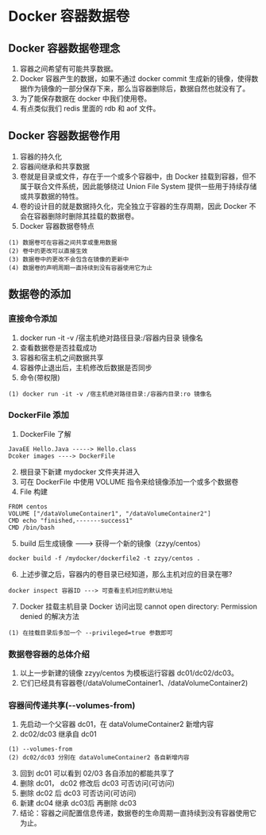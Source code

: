 # Docker 容器数据卷
## Docker 容器数据卷理念
1. 容器之间希望有可能共享数据。
2. Docker 容器产生的数据，如果不通过 docker commit 生成新的镜像，使得数据作为镜像的一部分保存下来，那么当容器删除后，数据自然也就没有了。
3. 为了能保存数据在 docker 中我们使用卷。
4. 有点类似我们 redis 里面的 rdb 和 aof 文件。

## Docker 容器数据卷作用
1. 容器的持久化
2. 容器间继承和共享数据
3. 卷就是目录或文件，存在于一个或多个容器中，由 Docker 挂载到容器，但不属于联合文件系统，因此能够绕过 Union File System 提供一些用于持续存储或共享数据的特性。
4. 卷的设计目的就是数据持久化，完全独立于容器的生存周期，因此 Docker 不会在容器删除时删除其挂载的数据卷。
5. Docker 容器数据卷特点
```
(1) 数据卷可在容器之间共享或重用数据
(2) 卷中的更改可以直接生效
(3) 数据卷中的更改不会包含在镜像的更新中
(4) 数据卷的声明周期一直持续到没有容器使用它为止
```

## 数据卷的添加
### 直接命令添加
1. docker run -it -v /宿主机绝对路径目录:/容器内目录 镜像名
2. 查看数据卷是否挂载成功
3. 容器和宿主机之间数据共享
4. 容器停止退出后，主机修改后数据是否同步
5. 命令(带权限)
```
(1) docker run -it -v /宿主机绝对路径目录:/容器内目录:ro 镜像名
```

### DockerFile 添加
1. DockerFile 了解
```
JavaEE Hello.Java -----> Hello.class
Dcoker images ----> DockerFile
```
2. 根目录下新建 mydocker 文件夹并进入
3. 可在 DockerFile 中使用 VOLUME 指令来给镜像添加一个或多个数据卷
4. File 构建
```
FROM centos
VOLUME ["/dataVolumeContainer1", "/dataVolumeContainer2"]
CMD echo "finished,-------success1"
CMD /bin/bash
```
5. build 后生成镜像 ---> 获得一个新的镜像（zzyy/centos）
```
docker build -f /mydocker/dockerfile2 -t zzyy/centos .
```
6. 上述步骤之后，容器内的卷目录已经知道，那么主机对应的目录在哪?
```
docker inspect 容器ID ---> 可查看主机对应的默认地址
```
7. Docker 挂载主机目录 Docker 访问出现 cannot open directory: Permission denied 的解决方法
```
(1) 在挂载目录后多加一个 --privileged=true 参数即可
```

### 数据卷容器的总体介绍
1. 以上一步新建的镜像 zzyy/centos 为模板运行容器 dc01/dc02/dc03。
2. 它们已经具有容器卷(/dataVolumeContainer1、/dataVolumeContainer2)

### 容器间传递共享(--volumes-from)
1. 先启动一个父容器 dc01，在 dataVolumeContainer2 新增内容
2. dc02/dc03 继承自 dc01
```
(1) --volumes-from
(2) dc02/dc03 分别在 dataVolumeContainer2 各自新增内容
```
3. 回到 dc01 可以看到 02/03 各自添加的都能共享了
4. 删除 dc01， dc02 修改后 dc03 可否访问(可访问)
5. 删除 dc02 后 dc03 可否访问(可访问)
6. 新建 dc04 继承 dc03后 再删除 dc03
7. 结论：容器之间配置信息传递，数据卷的生命周期一直持续到没有容器使用它为止。
